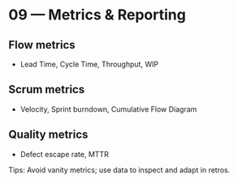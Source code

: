 # 09 — Metrics & Reporting

## Flow metrics
- Lead Time, Cycle Time, Throughput, WIP

## Scrum metrics
- Velocity, Sprint burndown, Cumulative Flow Diagram

## Quality metrics
- Defect escape rate, MTTR

Tips: Avoid vanity metrics; use data to inspect and adapt in retros.
